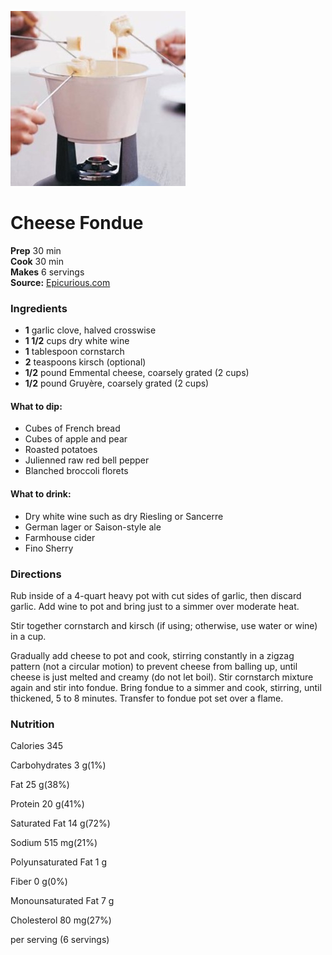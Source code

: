 [![](./images/f02dce6f-d652-4f16-9103-822143358af4.jpg)](http://assets.epicurious.com/photos/560de51ef9a84192308a7a9d/1:1/w_600%2Ch_600/231492.jpg)

#  Cheese Fondue

**Prep** 30 min  
**Cook** 30 min  
**Makes** 6 servings  
**Source:** [Epicurious.com](http://www.epicurious.com/recipes/food/views/cheese-fondue-231492)

###  Ingredients

  *  **1** garlic clove, halved crosswise
  *  **1 1/2** cups dry white wine
  *  **1** tablespoon cornstarch
  *  **2** teaspoons kirsch (optional)
  *  **1/2** pound Emmental cheese, coarsely grated (2 cups)
  *  **1/2** pound Gruyère, coarsely grated (2 cups)

#### What to dip:
  * Cubes of French bread
  * Cubes of apple and pear
  * Roasted potatoes
  * Julienned raw red bell pepper
  * Blanched broccoli florets

#### What to drink:
  * Dry white wine such as dry Riesling or Sancerre
  * German lager or Saison-style ale
  * Farmhouse cider
  * Fino Sherry

###  Directions

Rub inside of a 4-quart heavy pot with cut sides of garlic, then discard
garlic. Add wine to pot and bring just to a simmer over moderate heat.

Stir together cornstarch and kirsch (if using; otherwise, use water or wine)
in a cup.

Gradually add cheese to pot and cook, stirring constantly in a zigzag pattern
(not a circular motion) to prevent cheese from balling up, until cheese is
just melted and creamy (do not let boil). Stir cornstarch mixture again and
stir into fondue. Bring fondue to a simmer and cook, stirring, until
thickened, 5 to 8 minutes. Transfer to fondue pot set over a flame.

###  Nutrition

Calories 345

Carbohydrates 3 g(1%)

Fat 25 g(38%)

Protein 20 g(41%)

Saturated Fat 14 g(72%)

Sodium 515 mg(21%)

Polyunsaturated Fat 1 g

Fiber 0 g(0%)

Monounsaturated Fat 7 g

Cholesterol 80 mg(27%)

per serving (6 servings)


